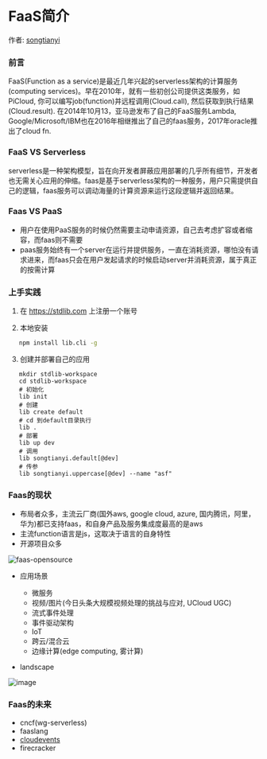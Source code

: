 # FaaS简介

作者: [songtianyi](http://songtianyi.info)

### 前言

FaaS(Function as a service)是最近几年兴起的serverless架构的计算服务(computing services)。早在2010年，就有一些初创公司提供这类服务，如PiCloud, 你可以编写job(function)并远程调用(Cloud.call), 然后获取到执行结果(Cloud.result). 在2014年10月13，亚马逊发布了自己的FaaS服务Lambda, Google/Microsoft/IBM也在2016年相继推出了自己的faas服务，2017年oracle推出了cloud fn.

### FaaS VS Serverless

serverless是一种架构模型，旨在向开发者屏蔽应用部署的几乎所有细节，开发者也无需关心应用的伸缩。faas是基于serverless架构的一种服务，用户只需提供自己的逻辑，faas服务可以调动海量的计算资源来运行这段逻辑并返回结果。

### Faas VS PaaS

* 用户在使用PaaS服务的时候仍然需要主动申请资源，自己去考虑扩容或者缩容，而faas则不需要
* paas服务始终有一个server在运行并提供服务，一直在消耗资源，哪怕没有请求进来，而faas只会在用户发起请求的时候启动server并消耗资源，属于真正的按需计算

### 上手实践

1. 在 https://stdlib.com 上注册一个账号

2. 本地安装

   

``` bash
   npm install lib.cli -g
   ```

3. 创建并部署自己的应用

   

``` shell
   mkdir stdlib-workspace
   cd stdlib-workspace
   # 初始化
   lib init
   # 创建
   lib create default
   # cd 到default目录执行
   lib .
   # 部署
   lib up dev
   # 调用
   lib songtianyi.default[@dev]
   # 传参
   lib songtianyi.uppercase[@dev] --name "asf"
   ```

### Faas的现状

* 布局者众多，主流云厂商(国外aws, google cloud, azure, 国内腾讯，阿里，华为)都已支持faas，和自身产品及服务集成度最高的是aws
* 主流function语言是js，这取决于语言的自身特性
* 开源项目众多

![faas-opensource](https://songtianyi-blog.oss-cn-shenzhen.aliyuncs.com/faas-opensource.jpg)

* 应用场景

  + 微服务
  + 视频/图片(今日头条大规模视频处理的挑战与应对, UCloud UGC)
  + 流式事件处理
  + 事件驱动架构
  + IoT
  + 跨云/混合云
  + 边缘计算(edge computing, 雾计算)

* landscape

  

![image](https://songtianyi-blog.oss-cn-shenzhen.aliyuncs.com/cncf-serverless-landscape.png)

### Faas的未来

* cncf(wg-serverless)
* faaslang
* [cloudevents](https://github.com/cloudevents/spec)
* firecracker
